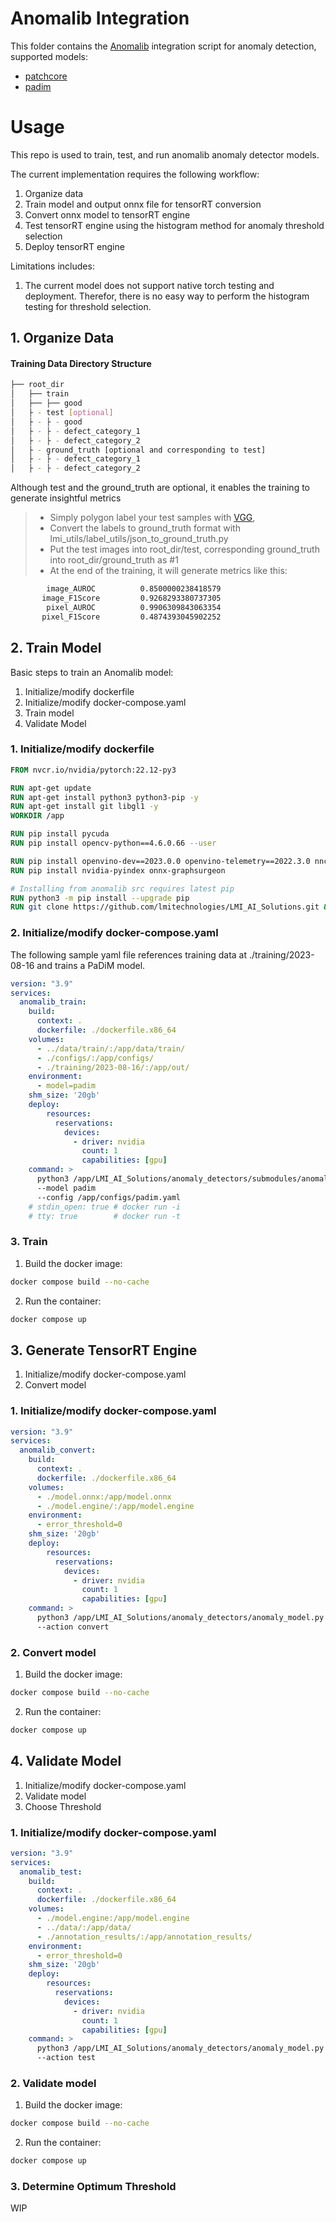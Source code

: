 # Anomalib Integration
This folder contains the [Anomalib](https://github.com/openvinotoolkit/anomalib) integration script for anomaly detection, supported models:
- [patchcore](https://arxiv.org/abs/2106.08265)
- [padim](https://arxiv.org/abs/2011.08785)

# Usage

This repo is used to train, test, and run anomalib anomaly detector models.

The current implementation requires the following workflow:

1. Organize data
2. Train model and output onnx file for tensorRT conversion
3. Convert onnx model to tensorRT engine
4. Test tensorRT engine using the histogram method for anomaly threshold selection
5. Deploy tensorRT engine

Limitations includes:
1. The current model does not support native torch testing and deployment.  Therefor, there is no easy way to perform the histogram testing for threshold selection.

## 1. Organize Data

#### Training Data Directory Structure
```bash
├── root_dir
│   ├── train
│   ├── ├── good
│   ├ - test [optional]
│   ├ - ├ - good
│   ├ - ├ - defect_category_1
│   ├ - ├ - defect_category_2
│   ├ - ground_truth [optional and corresponding to test]
│   ├ - ├ - defect_category_1
│   ├ - ├ - defect_category_2
```
Although test and the ground_truth are optional, it enables the training to generate insightful metrics
> * Simply polygon label your test samples with [VGG](https://www.robots.ox.ac.uk/~vgg/software/via/via.html), 
> * Convert the labels to ground_truth format with lmi_utils/label_utils/json_to_ground_truth.py
> * Put the test images into root_dir/test, corresponding ground_truth into root_dir/ground_truth as #1
> * At the end of the training, it will generate metrics like this:
```bash
        image_AUROC          0.8500000238418579
       image_F1Score         0.9268293380737305
        pixel_AUROC          0.9906309843063354
       pixel_F1Score         0.4874393045902252
```
## 2. Train Model

Basic steps to train an Anomalib model:

1. Initialize/modify dockerfile
2. Initialize/modify docker-compose.yaml
3. Train model
4. Validate Model

### 1. Initialize/modify dockerfile

```Dockerfile
FROM nvcr.io/nvidia/pytorch:22.12-py3

RUN apt-get update
RUN apt-get install python3 python3-pip -y
RUN apt-get install git libgl1 -y
WORKDIR /app

RUN pip install pycuda
RUN pip install opencv-python==4.6.0.66 --user 

RUN pip install openvino-dev==2023.0.0 openvino-telemetry==2022.3.0 nncf==2.4.0
RUN pip install nvidia-pyindex onnx-graphsurgeon

# Installing from anomalib src requires latest pip 
RUN python3 -m pip install --upgrade pip
RUN git clone https://github.com/lmitechnologies/LMI_AI_Solutions.git && cd LMI_AI_Solutions/anomaly_detectors && git submodule update --init submodules/anomalib
```

### 2. Initialize/modify docker-compose.yaml

The following sample yaml file references training data at ./training/2023-08-16 and trains a PaDiM model.

```yaml
version: "3.9"
services:
  anomalib_train:
    build:
      context: .
      dockerfile: ./dockerfile.x86_64
    volumes:
      - ../data/train/:/app/data/train/
      - ./configs/:/app/configs/
      - ./training/2023-08-16/:/app/out/
    environment:
      - model=padim
    shm_size: '20gb' 
    deploy:
        resources:
          reservations:
            devices:
              - driver: nvidia
                count: 1
                capabilities: [gpu]
    command: >
      python3 /app/LMI_AI_Solutions/anomaly_detectors/submodules/anomalib/tools/train.py
      --model padim
      --config /app/configs/padim.yaml
    # stdin_open: true # docker run -i
    # tty: true        # docker run -t
```
### 3. Train

1. Build the docker image: 
```bash
docker compose build --no-cache
```
2. Run the container:
```bash
docker compose up 
```
## 3. Generate TensorRT Engine

1. Initialize/modify docker-compose.yaml
2. Convert model

### 1. Initialize/modify docker-compose.yaml

```yaml
version: "3.9"
services:
  anomalib_convert:
    build:
      context: .
      dockerfile: ./dockerfile.x86_64
    volumes:
      - ./model.onnx:/app/model.onnx
      - ./model.engine/:/app/model.engine
    environment:
      - error_threshold=0
    shm_size: '20gb' 
    deploy:
        resources:
          reservations:
            devices:
              - driver: nvidia
                count: 1
                capabilities: [gpu]
    command: >
      python3 /app/LMI_AI_Solutions/anomaly_detectors/anomaly_model.py 
      --action convert
```
### 2. Convert model
1. Build the docker image: 
```bash
docker compose build --no-cache
```
2. Run the container:
```bash
docker compose up 
```

## 4. Validate Model

1. Initialize/modify docker-compose.yaml
2. Validate model
3. Choose Threshold

### 1. Initialize/modify docker-compose.yaml

```yaml
version: "3.9"
services:
  anomalib_test:
    build:
      context: .
      dockerfile: ./dockerfile.x86_64
    volumes:
      - ./model.engine:/app/model.engine
      - ../data/:/app/data/
      - ./annotation_results/:/app/annotation_results/
    environment:
      - error_threshold=0
    shm_size: '20gb' 
    deploy:
        resources:
          reservations:
            devices:
              - driver: nvidia
                count: 1
                capabilities: [gpu]
    command: >
      python3 /app/LMI_AI_Solutions/anomaly_detectors/anomaly_model.py 
      --action test
```
### 2. Validate model
1. Build the docker image: 
```bash
docker compose build --no-cache
```
2. Run the container:
```bash
docker compose up 
```

### 3. Determine Optimum Threshold
WIP